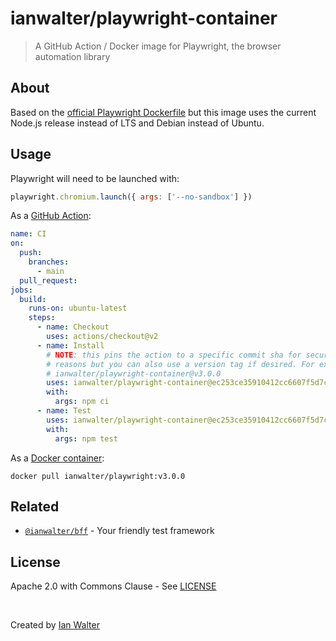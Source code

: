 # ianwalter/playwright-container
> A GitHub Action / Docker image for Playwright, the browser automation library

## About

Based on the [official Playwright Dockerfile][playwrightDockerfileUrl] but this
image uses the current Node.js release instead of LTS and Debian instead of
Ubuntu.

## Usage

Playwright will need to be launched with:

```js
playwright.chromium.launch({ args: ['--no-sandbox'] })
```

As a [GitHub Action][actionsUrl]:

```yml
name: CI
on:
  push:
    branches:
      - main
  pull_request:
jobs:
  build:
    runs-on: ubuntu-latest
    steps:
      - name: Checkout
        uses: actions/checkout@v2
      - name: Install
        # NOTE: this pins the action to a specific commit sha for security
        # reasons but you can also use a version tag if desired. For example:
        # ianwalter/playwright-container@v3.0.0
        uses: ianwalter/playwright-container@ec253ce35910412cc6607f5d7cfbbe89fb77c9b4
        with:
          args: npm ci
      - name: Test
        uses: ianwalter/playwright-container@ec253ce35910412cc6607f5d7cfbbe89fb77c9b4
        with:
          args: npm test
```

As a [Docker container][dockerUrl]:

```console
docker pull ianwalter/playwright:v3.0.0
```

## Related

* [`@ianwalter/bff`][bffUrl] - Your friendly test framework

## License

Apache 2.0 with Commons Clause - See [LICENSE][licenseUrl]

&nbsp;

Created by [Ian Walter](https://ianwalter.dev)

[playwrightDockerfileUrl]: https://github.com/microsoft/playwright/blob/master/docs/docker/Dockerfile.bionic
[actionsUrl]: https://github.com/features/actions
[dockerUrl]: https://hub.docker.com/r/ianwalter/playwright
[bffUrl]: https://github.com/ianwalter/bff
[puppeteerUrl]: https://github.com/ianwalter/puppeteer-container
[licenseUrl]: https://github.com/ianwalter/playwright-container/blob/master/LICENSE
